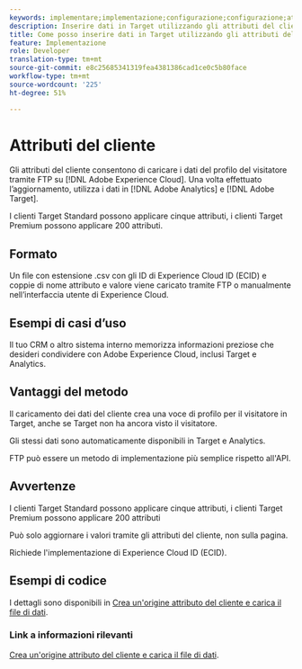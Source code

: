 ```yaml
---
keywords: implementare;implementazione;configurazione;configurazione;attributi del cliente
description: Inserire dati in Target utilizzando gli attributi del cliente.
title: Come posso inserire dati in Target utilizzando gli attributi del cliente?
feature: Implementazione
role: Developer
translation-type: tm+mt
source-git-commit: e8c25685341319fea4381386cad1ce0c5b80face
workflow-type: tm+mt
source-wordcount: '225'
ht-degree: 51%

---
```


# Attributi del cliente

Gli attributi del cliente consentono di caricare i dati del profilo del visitatore tramite FTP su [!DNL Adobe Experience Cloud]. Una volta effettuato l’aggiornamento, utilizza i dati in [!DNL Adobe Analytics] e [!DNL Adobe Target].

I clienti Target Standard possono applicare cinque attributi, i clienti Target Premium possono applicare 200 attributi.

## Formato

Un file con estensione .csv con gli ID di Experience Cloud ID (ECID) e coppie di nome attributo e valore viene caricato tramite FTP o manualmente nell’interfaccia utente di Experience Cloud.

## Esempi di casi d’uso

Il tuo CRM o altro sistema interno memorizza informazioni preziose che desideri condividere con Adobe Experience Cloud, inclusi Target e Analytics.

## Vantaggi del metodo

Il caricamento dei dati del cliente crea una voce di profilo per il visitatore in Target, anche se Target non ha ancora visto il visitatore.

Gli stessi dati sono automaticamente disponibili in Target e Analytics.

FTP può essere un metodo di implementazione più semplice rispetto all&#39;API.

## Avvertenze

I clienti Target Standard possono applicare cinque attributi, i clienti Target Premium possono applicare 200 attributi

Può solo aggiornare i valori tramite gli attributi del cliente, non sulla pagina.

Richiede l&#39;implementazione di Experience Cloud ID (ECID).

## Esempi di codice

I dettagli sono disponibili in [Crea un&#39;origine attributo del cliente e carica il file di dati](https://experienceleague.adobe.com/docs/core-services/interface/customer-attributes/t-crs-usecase.html).

### Link a informazioni rilevanti

[Crea un&#39;origine attributo del cliente e carica il file di dati](https://experienceleague.adobe.com/docs/core-services/interface/customer-attributes/t-crs-usecase.html).